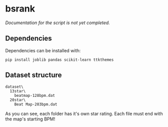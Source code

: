 # bsrank
*Documentation for the script is not yet completed.*

## Dependencies
Dependencies can be installed with:
```
pip install joblib pandas scikit-learn ttkthemes
```

## Dataset structure
```
dataset\
  13star\
    beatmap-128bpm.dat
  20star\
    Beat Map-203bpm.dat
```
As you can see, each folder has it's own star rating. Each file must end with the map's starting BPM!